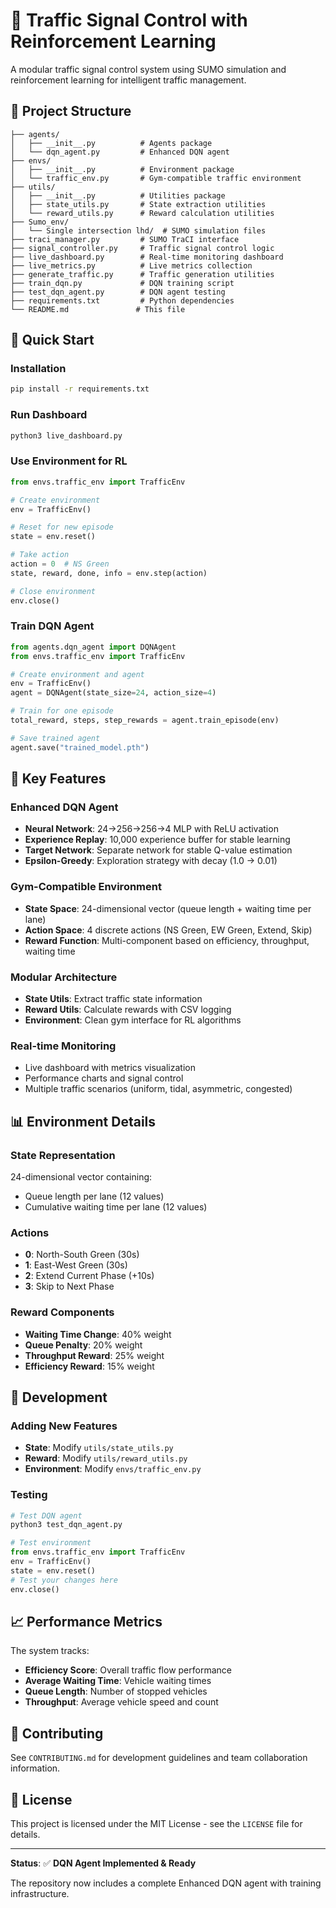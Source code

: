 # 🚦 Traffic Signal Control with Reinforcement Learning

A modular traffic signal control system using SUMO simulation and reinforcement learning for intelligent traffic management.

## 📁 **Project Structure**

```
├── agents/
│   ├── __init__.py          # Agents package
│   └── dqn_agent.py         # Enhanced DQN agent
├── envs/
│   ├── __init__.py          # Environment package
│   └── traffic_env.py       # Gym-compatible traffic environment
├── utils/
│   ├── __init__.py          # Utilities package
│   ├── state_utils.py       # State extraction utilities
│   └── reward_utils.py      # Reward calculation utilities
├── Sumo_env/
│   └── Single intersection lhd/  # SUMO simulation files
├── traci_manager.py         # SUMO TraCI interface
├── signal_controller.py     # Traffic signal control logic
├── live_dashboard.py        # Real-time monitoring dashboard
├── live_metrics.py          # Live metrics collection
├── generate_traffic.py      # Traffic generation utilities
├── train_dqn.py             # DQN training script
├── test_dqn_agent.py        # DQN agent testing
├── requirements.txt         # Python dependencies
└── README.md               # This file
```

## 🚀 **Quick Start**

### **Installation**
```bash
pip install -r requirements.txt
```

### **Run Dashboard**
```bash
python3 live_dashboard.py
```

### **Use Environment for RL**
```python
from envs.traffic_env import TrafficEnv

# Create environment
env = TrafficEnv()

# Reset for new episode
state = env.reset()

# Take action
action = 0  # NS Green
state, reward, done, info = env.step(action)

# Close environment
env.close()
```

### **Train DQN Agent**
```python
from agents.dqn_agent import DQNAgent
from envs.traffic_env import TrafficEnv

# Create environment and agent
env = TrafficEnv()
agent = DQNAgent(state_size=24, action_size=4)

# Train for one episode
total_reward, steps, step_rewards = agent.train_episode(env)

# Save trained agent
agent.save("trained_model.pth")
```

## 🎯 **Key Features**

### **Enhanced DQN Agent**
- **Neural Network**: 24→256→256→4 MLP with ReLU activation
- **Experience Replay**: 10,000 experience buffer for stable learning
- **Target Network**: Separate network for stable Q-value estimation
- **Epsilon-Greedy**: Exploration strategy with decay (1.0 → 0.01)

### **Gym-Compatible Environment**
- **State Space**: 24-dimensional vector (queue length + waiting time per lane)
- **Action Space**: 4 discrete actions (NS Green, EW Green, Extend, Skip)
- **Reward Function**: Multi-component based on efficiency, throughput, waiting time

### **Modular Architecture**
- **State Utils**: Extract traffic state information
- **Reward Utils**: Calculate rewards with CSV logging
- **Environment**: Clean gym interface for RL algorithms

### **Real-time Monitoring**
- Live dashboard with metrics visualization
- Performance charts and signal control
- Multiple traffic scenarios (uniform, tidal, asymmetric, congested)

## 📊 **Environment Details**

### **State Representation**
24-dimensional vector containing:
- Queue length per lane (12 values)
- Cumulative waiting time per lane (12 values)

### **Actions**
- **0**: North-South Green (30s)
- **1**: East-West Green (30s)  
- **2**: Extend Current Phase (+10s)
- **3**: Skip to Next Phase

### **Reward Components**
- **Waiting Time Change**: 40% weight
- **Queue Penalty**: 20% weight
- **Throughput Reward**: 25% weight
- **Efficiency Reward**: 15% weight

## 🔧 **Development**

### **Adding New Features**
- **State**: Modify `utils/state_utils.py`
- **Reward**: Modify `utils/reward_utils.py`
- **Environment**: Modify `envs/traffic_env.py`

### **Testing**
```python
# Test DQN agent
python3 test_dqn_agent.py

# Test environment
from envs.traffic_env import TrafficEnv
env = TrafficEnv()
state = env.reset()
# Test your changes here
env.close()
```

## 📈 **Performance Metrics**

The system tracks:
- **Efficiency Score**: Overall traffic flow performance
- **Average Waiting Time**: Vehicle waiting times
- **Queue Length**: Number of stopped vehicles
- **Throughput**: Average vehicle speed and count

## 🤝 **Contributing**

See `CONTRIBUTING.md` for development guidelines and team collaboration information.

## 📄 **License**

This project is licensed under the MIT License - see the `LICENSE` file for details.

---

**Status**: ✅ **DQN Agent Implemented & Ready**

The repository now includes a complete Enhanced DQN agent with training infrastructure.
